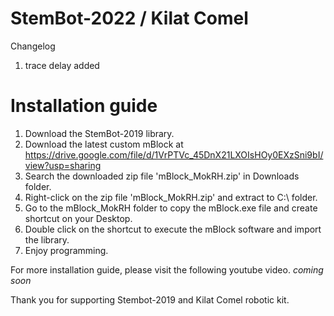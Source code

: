 # StemBot-2022 / Kilat Comel
Changelog
1. trace delay added

# Installation guide
1. Download the StemBot-2019 library.
2. Download the latest custom mBlock at https://drive.google.com/file/d/1VrPTVc_45DnX21LXOIsHOy0EXzSni9bI/view?usp=sharing
3. Search the downloaded zip file 'mBlock_MokRH.zip' in Downloads folder.
4. Right-click on the zip file 'mBlock_MokRH.zip' and extract to C:\ folder.
5. Go to the mBlock_MokRH folder to copy the mBlock.exe file and create shortcut on your Desktop.
6. Double click on the shortcut to execute the mBlock software and import the library.
7. Enjoy programming. 

For more installation guide, please visit the following youtube video.
*coming soon*

Thank you for supporting Stembot-2019 and Kilat Comel robotic kit.

